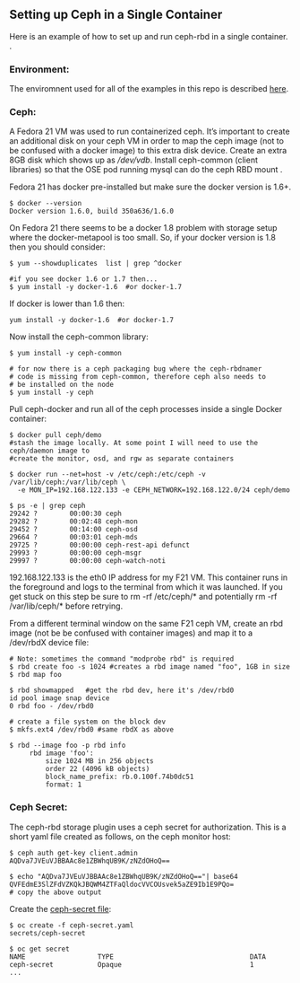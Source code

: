 ## Setting up Ceph in a Single Container

Here is an example of how to set up and run ceph-rbd in a single container. .

### Environment:
The enviromnent used for all of the examples in this repo is described [here](ENV.md).

### Ceph:
A Fedora 21 VM was used to run containerized ceph. It’s important to create an additional disk on your ceph VM in order to map the ceph image (not to be confused with a docker image) to this extra disk device. Create an extra 8GB disk which shows up as */dev/vdb*. Install ceph-common (client libraries) so that the OSE pod running mysql can do the ceph RBD mount .

Fedora 21 has docker pre-installed but make sure the docker version is 1.6+.

```
$ docker --version
Docker version 1.6.0, build 350a636/1.6.0
```

On Fedora 21 there seems to be a docker 1.8 problem with storage setup where the docker-metapool is too small. So, if your docker version is 1.8 then you should consider:

```
$ yum --showduplicates  list | grep ^docker

#if you see docker 1.6 or 1.7 then...
$ yum install -y docker-1.6  #or docker-1.7
```

If docker is lower than 1.6 then:

```
yum install -y docker-1.6  #or docker-1.7
```

Now install the ceph-common library:

```
$ yum install -y ceph-common
 
# for now there is a ceph packaging bug where the ceph-rbdnamer
# code is missing from ceph-common, therefore ceph also needs to
# be installed on the node
$ yum install -y ceph
```

Pull ceph-docker and run all of the ceph processes inside a single Docker container:

```
$ docker pull ceph/demo
#stash the image locally. At some point I will need to use the ceph/daemon image to
#create the monitor, osd, and rgw as separate containers
 
$ docker run --net=host -v /etc/ceph:/etc/ceph -v /var/lib/ceph:/var/lib/ceph \
  -e MON_IP=192.168.122.133 -e CEPH_NETWORK=192.168.122.0/24 ceph/demo
 
$ ps -e | grep ceph
29242 ?        00:00:30 ceph
29282 ?        00:02:48 ceph-mon
29452 ?        00:14:00 ceph-osd
29664 ?        00:03:01 ceph-mds
29725 ?        00:00:00 ceph-rest-api defunct
29993 ?        00:00:00 ceph-msgr
29997 ?        00:00:00 ceph-watch-noti
```

192.168.122.133 is the eth0 IP address for my F21 VM. This container runs in the foreground and logs to the terminal from which it was launched. If you get stuck on this step be sure to rm -rf /etc/ceph/* and potentially rm -rf /var/lib/ceph/* before retrying.

From a different terminal window on the same F21 ceph VM, create an rbd image (not be be confused with container images) and map it to a /dev/rbdX device file:

```
# Note: sometimes the command "modprobe rbd" is required
$ rbd create foo -s 1024 #creates a rbd image named "foo", 1GB in size
$ rbd map foo
 
$ rbd showmapped   #get the rbd dev, here it's /dev/rbd0
id pool image snap device 
0 rbd foo - /dev/rbd0
 
# create a file system on the block dev
$ mkfs.ext4 /dev/rbd0 #same rbdX as above
 
$ rbd --image foo -p rbd info
     rbd image 'foo':
         size 1024 MB in 256 objects
         order 22 (4096 kB objects)
         block_name_prefix: rb.0.100f.74b0dc51
         format: 1
```

### Ceph Secret:
The ceph-rbd storage plugin uses a ceph secret for authorization. This is a short yaml file created as follows, on the ceph monitor host:

```
$ ceph auth get-key client.admin
AQDva7JVEuVJBBAAc8e1ZBWhqUB9K/zNZdOHoQ==

$ echo "AQDva7JVEuVJBBAAc8e1ZBWhqUB9K/zNZdOHoQ=="| base64
QVFEdmE3SlZFdVZKQkJBQWM4ZTFaQldocVVCOUsvek5aZE9Ib1E9PQo=
# copy the above output
```

Create the [ceph-secret file](ceph-secret.yaml):

```
$ oc create -f ceph-secret.yaml 
secrets/ceph-secret
 
$ oc get secret
NAME                  TYPE                                  DATA
ceph-secret           Opaque                                1
...
```

